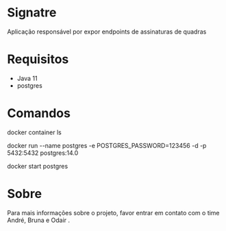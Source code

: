 # Signatre

Aplicação responsável por expor endpoints de assinaturas de quadras

# Requisitos

- Java 11
- postgres

# Comandos

docker container ls

docker run --name postgres -e POSTGRES_PASSWORD=123456 -d -p 5432:5432 postgres:14.0

docker start postgres

# Sobre

Para mais informações sobre o projeto, favor entrar em contato com o time André, Bruna e Odair .
